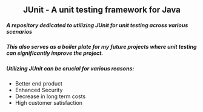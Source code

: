 <h2 align='center'>JUnit - A unit testing framework for Java</h2>

##### A repository dedicated to utilizing JUnit for unit testing across various scenarios
##### This also serves as a boiler plate for my future projects where unit testing can significantly improve the project.

##### Utilizing JUnit can be crucial for various reasons:
- Better end product
- Enhanced Security
- Decrease in long term costs
- High customer satisfaction
